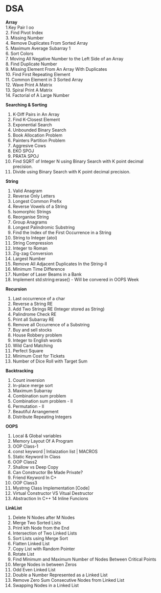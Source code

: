 # DSA
**Array**                                                                                                                                                                                         
1.Key Pair I oo                                                                                                                                                                                   
2. Find Pivot Index                                                                                                                                                                               
3. Missing Number                                                                                                                                                                                 
4. Remove Duplicates From Sorted Array                                                                                                                                                            
5. Maximum Average Subarray 1                                                                                                                                                                     
6. Sort Colors                                                                                                                                                                                    
7. Moving All Negative Number to the Left Side of an Array                                                                                                                                        
8. Find Duplicate Number                                                                                                                                                                          
9. Missing Element From An Array With Duplicates                                                                                                                                                  
10. Find First Repeating Element                                                                                                                                                                  
11. Common Element in 3 Sorted Array                                                                                                                                                              
12. Wave Print A Matrix                                                                                                                                                                           
13. Spiral Print A Matrix                                                                                                                                                                         
14. Factorial of A Large Number                                                                                                                                                                   

**Searching & Sorting**
1. K-Diff Pairs in An Array
2. Find K-Closest Element
3. Exponential Search
4. Unbounded Binary Search
5. Book Allocation Problem
6. Painters Partition Problem
7. Aggresive Cows
8. EKO SPOJ
9. PRATA SPOJ
10. Find SQRT of Integer N using Binary Search with K point decimal precision. 
11. Divide using Binary Search with K point decimal precision.
    
**String**
1. Valid Anagram
2. Reverse Only Letters
3. Longest Common Prefix
4. Reverse Vowels of a String
5. Isomorphic Strings
6. Reorganise String
7. Group Anagrams
8. Longest Palindromic Substring
9. Find the Index of the First Occurrence in a String
10. String to Integer (atoi)
11. String Compression
12. Integer to Roman
13. Zig-zag Conversion
14. Largest Number
15. Remove All Adjacent Duplicates In the String-Il
16. Minimum Time Difference
17. Number of Laser Beams in a Bank
18. Implement std:string:erase() - Will be convered in OOPS Week

**Recursion**
1. Last occurrence of a char
2. Reverse a String RE
3. Add Two Strings RE (Integer stored as String)
4. Palindrome Check RE
5. Print all Subarray RE
6. Remove all Occurrence of a Substring
7. Buy and sell stocks
8. House Robbery problem
9. Integer to English words
10. Wild Card Matching
11. Perfect Square
12. Minimum Cost for Tickets
13. Number of Dice Roll with Target Sum

**Backtracking**
1. Count inversion
2. In-place merge sort
3. Maximum Subarray
4. Combination sum problem
5. Combination sum problem - Il
6. Permutation - Il
7. Beautiful Arrangement
8. Distribute Repeating Integers

**OOPS**
1. Local & Global variables
2. Memory Layout Of A Program
3. OOP Class-1
4. const keyword | Intiaization list | MACROS
5. Static Keyword In Class
6. OOP Class2
7. Shallow vs Deep Copy
8. Can Constructor Be Made
Private?
9. Friend Keyword In C+
10. OOP Class3
11. Mystrng Class Implementation [Code]                                                                              
12. Virtual Constructor VS Vitual Destructor
13. Abstraction In C++                                                                                                                                                                             14 Inline Funcions

**LinkList**
1. Delete N Nodes after M Nodes
2. Merge Two Sorted Lists
3. Print kth Node from the End
4. Intersection of Two Linked Lists
5. Sort Lists using Merge Sort
6. Flatten Linked List
7. Copy List with Random Pointer
8. Rotate List
9. Find Minimum and Maximum Number of Nodes Between Critical Points
10. Merge Nodes in between Zeros
11. Odd Even Linked List
12. Double a Number Represented as a Linked List
13. Remove Zero Sum Consecutive Nodes from Linked List
14. Swapping Nodes in a Linked List



